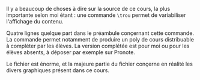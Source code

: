 Il y a beaucoup de choses à dire sur la source de ce cours, la plus importante selon moi étant : une commande `\trou` permet de variabiliser l'affichage du contenu.

Quatre lignes quelque part dans le préambule conçernant cette commande. La commande permet notamment de produire un poly de cours distribuable à compléter par les élèves.
La version complétée est pour moi ou pour les élèves absents, à déposer par exemple sur Pronote.

Le fichier est énorme, et la majeure partie du fichier conçerne en réalité les divers graphiques présent dans ce cours.
